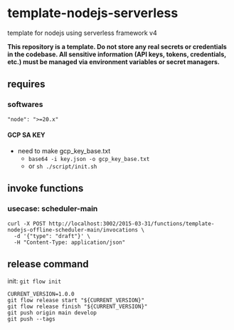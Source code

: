 # template-nodejs-serverless

template for nodejs using serverless framework v4

**This repository is a template. Do not store any real secrets or credentials in the codebase. All sensitive information (API keys, tokens, credentials, etc.) must be managed via environment variables or secret managers.**

## requires

### softwares

```
"node": ">=20.x"
```

#### GCP SA KEY

- need to make gcp_key_base.txt
  - `base64 -i key.json -o gcp_key_base.txt`
  - or `sh ./script/init.sh`

## invoke functions

### usecase: scheduler-main

```
curl -X POST http://localhost:3002/2015-03-31/functions/template-nodejs-offline-scheduler-main/invocations \
  -d '{"type": "draft"}' \
  -H "Content-Type: application/json"
```

## release command

init: `git flow init`

```
CURRENT_VERSION=1.0.0
git flow release start "${CURRENT_VERSION}"
git flow release finish "${CURRENT_VERSION}"
git push origin main develop
git push --tags
```
